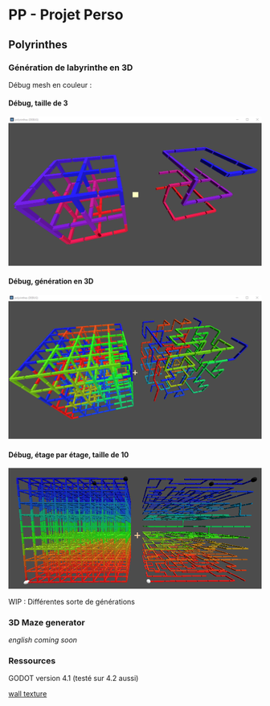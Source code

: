 # PP - Projet Perso
## Polyrinthes

### Génération de labyrinthe en 3D

Débug mesh en couleur :
#### Débug, taille de 3
![ColoredDebugImage](images/ColoredDebug.PNG)
#### Débug, génération en 3D
![TriColoredDebugImage](images/TriColoredDebug.PNG)
#### Débug, étage par étage, taille de 10
![TriColoredDebugLayerByLayerImage](images/TriColoredDebugLayerByLayer.PNG)

WIP : Différentes sorte de générations

### 3D Maze generator

_english coming soon_

### Ressources

GODOT version 4.1 (testé sur 4.2 aussi)

[wall texture](https://polyhaven.com/)
